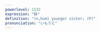 ```yaml
---
powerlevel: 1132
expression: "妹"
definition: "(n,hum) younger sister; (P)"
pronunciation: "いもうと"
---
```


